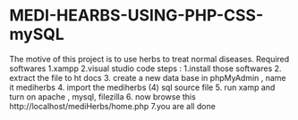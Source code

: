 # MEDI-HEARBS-USING-PHP-CSS-mySQL
The motive of this project is to use herbs to treat normal diseases. 
Required softwares 
1.xampp
2.visual studio code 
steps :
1.install those softwares 
2. extract the file to ht docs 
3. create a new data base in phpMyAdmin , name it mediherbs
4. import the mediherbs (4)   sql source file 
5. run xamp and turn on  apache , mysql, filezilla
6. now browse this  http://localhost/mediHerbs/home.php
7.you are all done 


